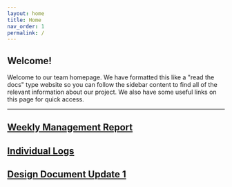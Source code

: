 ```yaml
---
layout: home
title: Home
nav_order: 1
permalink: /
---
```


## **Welcome!**
Welcome to our team homepage. We have formatted this like a "read the docs" type website so you can follow the sidebar content to find all of the relevant information about our project. We also have some useful links on this page for quick access. 
* * *
## [Weekly Management Report][weekly-reports]

## [Individual Logs][logs]

<h2><a href="/Reports/DesignDocumentUpdate1.pdf" target="_blank"> Design Document Update 1 </a></h2>

[weekly-reports]: weekly_management_report
[logs]: logs
